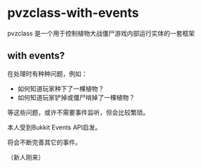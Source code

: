 # pvzclass-with-events
pvzclass 是一个用于控制植物大战僵尸游戏内部运行实体的一套框架

## with events?

在处理时有种种问题，例如：

+ 如何知道玩家种下了一棵植物？
+ 如何知道玩家铲掉或僵尸啃掉了一棵植物？

等这些问题，或许不需要事件监听，但会比较繁琐。

本人受到Bukkit Events API启发。

将会不断完善其它的事件。

（新人刚来）
